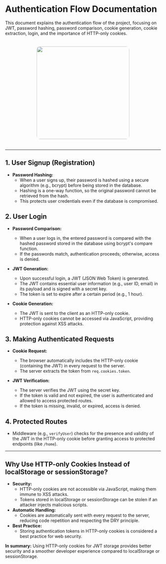 # Authentication Flow Documentation


This document explains the authentication flow of the project, focusing on JWT, password hashing, password comparison, cookie generation, cookie extraction, login, and the importance of HTTP-only cookies.

<p align="center">
  <img
    src="https://github.com/user-attachments/assets/c6124ea8-8ebb-406d-9a43-134cae75b4bd" 
    width="300" 
    style="border-radius:10px; margin-top:20px; margin-bottom:20px;" 
  />
</p>


---

## 1. User Signup (Registration)
- **Password Hashing:**
  - When a user signs up, their password is hashed using a secure algorithm (e.g., bcrypt) before being stored in the database.
  - Hashing is a one-way function, so the original password cannot be retrieved from the hash.
  - This protects user credentials even if the database is compromised.

## 2. User Login
- **Password Comparison:**
  - When a user logs in, the entered password is compared with the hashed password stored in the database using bcrypt's compare function.
  - If the passwords match, authentication proceeds; otherwise, access is denied.

- **JWT Generation:**
  - Upon successful login, a JWT (JSON Web Token) is generated.
  - The JWT contains essential user information (e.g., user ID, email) in its payload and is signed with a secret key.
  - The token is set to expire after a certain period (e.g., 1 hour).

- **Cookie Generation:**
  - The JWT is sent to the client as an HTTP-only cookie.
  - HTTP-only cookies cannot be accessed via JavaScript, providing protection against XSS attacks.

## 3. Making Authenticated Requests
- **Cookie Request:**
  - The browser automatically includes the HTTP-only cookie (containing the JWT) in every request to the server.
  - The server extracts the token from `req.cookies.token`.

- **JWT Verification:**
  - The server verifies the JWT using the secret key.
  - If the token is valid and not expired, the user is authenticated and allowed to access protected routes.
  - If the token is missing, invalid, or expired, access is denied.

## 4. Protected Routes
- Middleware (e.g., `verifyUser`) checks for the presence and validity of the JWT in the HTTP-only cookie before granting access to protected endpoints (like `/home`).

---

## Why Use HTTP-only Cookies Instead of localStorage or sessionStorage?
- **Security:**
  - HTTP-only cookies are not accessible via JavaScript, making them immune to XSS attacks.
  - Tokens stored in localStorage or sessionStorage can be stolen if an attacker injects malicious scripts.
- **Automatic Handling:**
  - Cookies are automatically sent with every request to the server, reducing code repetition and respecting the DRY principle.
- **Best Practice:**
  - Storing authentication tokens in HTTP-only cookies is considered a best practice for web security.

**In summary:** Using HTTP-only cookies for JWT storage provides better security and a smoother developer experience compared to localStorage or sessionStorage.
